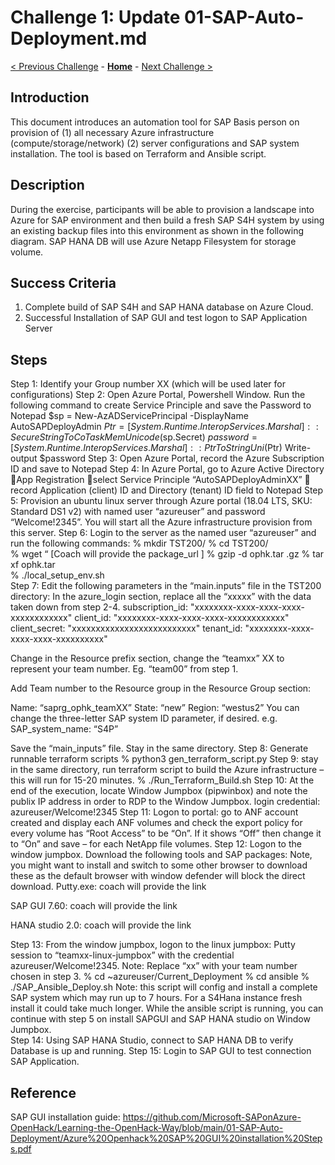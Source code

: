 # Challenge 1: Update 01-SAP-Auto-Deployment.md

[< Previous Challenge](./00-prereqs.md) - **[Home](../README.md)** - [Next Challenge >](./02-acr.md)

## Introduction

This document introduces an automation tool for SAP Basis person on provision of (1) all necessary Azure infrastructure (compute/storage/network) (2) server configurations and SAP system installation. The tool is based on Terraform and Ansible script.

## Description

During the exercise, participants will be able to provision a landscape into Azure for SAP environment and then build a fresh SAP S4H system by using an existing backup files into this environment as shown in the following diagram. SAP HANA DB will use Azure Netapp Filesystem for storage volume. 

## Success Criteria

1.	Complete build of SAP S4H and SAP HANA database on Azure Cloud.
2.	Successful Installation of SAP GUI and test logon to SAP Application Server

## Steps

Step 1: Identify your Group number XX (which will be used later for configurations)
Step 2: Open Azure Portal, Powershell Window. Run the following command to create Service Principle and save the Password to Notepad
$sp = New-AzADServicePrincipal -DisplayName AutoSAPDeployAdmin
$Ptr = [System.Runtime.InteropServices.Marshal]::SecureStringToCoTaskMemUnicode($sp.Secret)
$password = [System.Runtime.InteropServices.Marshal]::PtrToStringUni($Ptr)
Write-output $password
Step 3: Open Azure Portal, record the Azure Subscription ID and save to Notepad
Step 4: In Azure Portal, go to Azure Active Directory App Registration select Service Principle “AutoSAPDeployAdminXX”  record Application (client) ID and Directory (tenant) ID field to Notepad
Step 5: Provision an ubuntu linux server through Azure portal (18.04 LTS, SKU: Standard DS1 v2) with named user “azureuser” and password “Welcome!2345”. You will start all the Azure infrastructure provision from this server.
Step 6: Login to the server as the named user “azureuser” and run the following commands:
% mkdir TST200/
% cd TST200/	 
% wget “ [Coach will provide the package_url ]
% gzip -d  ophk.tar .gz
% tar xf  ophk.tar	 
% ./local_setup_env.sh  
Step 7: Edit the following parameters in the “main.inputs” file in the TST200 directory: In the azure_login section, replace all the “xxxxx” with the data taken down from step 2-4. 
 subscription_id: "xxxxxxxx-xxxx-xxxx-xxxx-xxxxxxxxxxxx"
 client_id: "xxxxxxxx-xxxx-xxxx-xxxx-xxxxxxxxxxxx"	 
 client_secret:  "xxxxxxxxxxxxxxxxxxxxxxxxxx"       tenant_id:  "xxxxxxxx-xxxx-xxxx-xxxx-xxxxxxxxxx"  

Change in the Resource prefix section, change the “teamxx” XX to represent your team number. Eg. “team00” from step 1.

Add Team number to the Resource group in the Resource Group section:

Name: “saprg_ophk_teamXX”
State: “new”
Region: “westus2”
You can change the three-letter SAP system ID parameter, if desired. 
e.g. SAP_system_name: “S4P”

Save the “main_inputs” file. Stay in the same directory.
Step 8: Generate runnable terraform scripts 
% python3 gen_terraform_script.py 
Step 9: stay in the same directory, run terraform script to build the Azure infrastructure – this will run for 15-20 minutes.
% ./Run_Terraform_Build.sh 
Step 10: At the end of the execution, locate Window Jumpbox  (pipwinbox) and note the publix IP address in order to RDP to the Window Jumpbox. login credential:  azureuser/Welcome!2345 
Step 11: Logon to portal: go to ANF account created and display each ANF volumes and check the export policy for every volume has “Root Access” to be “On”. If it shows “Off” then change it to “On” and save – for each NetApp file volumes.
Step 12: Logon to the window jumpbox. Download the following tools and SAP packages: Note, you might want to install and switch to some other browser to download these as the default browser with window defender will block the direct download. 
Putty.exe: coach will provide the link 
 
SAP GUI 7.60: coach will provide the link 
 
HANA studio 2.0: coach will provide the link 

Step 13: From the window jumpbox, logon to the linux jumpbox:
Putty session to “teamxx-linux-jumpbox” with the credential  azureuser/Welcome!2345. Note: Replace “xx” with your team number chosen in step 3. 
% cd ~azureuser/Current_Deployment 
% cd ansible 
% ./SAP_Ansible_Deploy.sh 
Note: this script will config and install a complete SAP system which may run up to 7 hours. For a S4Hana instance fresh install it could take much longer. 
While the ansible script is running, you can continue with step 5 on install SAPGUI and SAP HANA studio on Window Jumpbox.  
Step 14: Using SAP HANA Studio, connect to SAP HANA DB to verify Database is up and running.
Step 15: Login to SAP GUI to test connection SAP Application.

## Reference

SAP GUI installation guide: https://github.com/Microsoft-SAPonAzure-OpenHack/Learning-the-OpenHack-Way/blob/main/01-SAP-Auto-Deployment/Azure%20Openhack%20SAP%20GUI%20installation%20Steps.pdf
